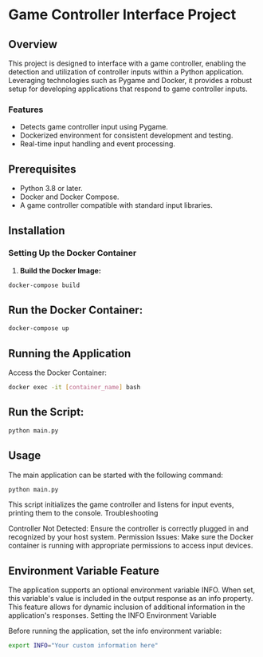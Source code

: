 # Game Controller Interface Project

## Overview
This project is designed to interface with a game controller, enabling the detection and utilization of controller inputs within a Python application. Leveraging technologies such as Pygame and Docker, it provides a robust setup for developing applications that respond to game controller inputs.

### Features
- Detects game controller input using Pygame.
- Dockerized environment for consistent development and testing.
- Real-time input handling and event processing.

## Prerequisites
- Python 3.8 or later.
- Docker and Docker Compose.
- A game controller compatible with standard input libraries.

## Installation

### Setting Up the Docker Container
1. **Build the Docker Image:**
```bash
docker-compose build
```
## Run the Docker Container:

``` bash
docker-compose up
```

## Running the Application

Access the Docker Container:

```bash
docker exec -it [container_name] bash
```

## Run the Script:

```bash
python main.py
```

## Usage

The main application can be started with the following command:

```bash
python main.py
```

This script initializes the game controller and listens for input events, printing them to the console.
Troubleshooting

Controller Not Detected: Ensure the controller is correctly plugged in and recognized by your host system.
Permission Issues: Make sure the Docker container is running with appropriate permissions to access input devices.


## Environment Variable Feature

The application supports an optional environment variable INFO. When set, this variable's value is included in the output response as an info property. This feature allows for dynamic inclusion of additional information in the application's responses.
Setting the INFO Environment Variable

Before running the application, set the info environment variable:

```bash
export INFO="Your custom information here"
```
